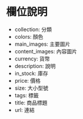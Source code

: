 # 欄位說明

- collection: 分類
- colors: 顏色
- main_images: 主要圖片
- content_images: 內容圖片
- currency: 貨幣
- description: 說明
- in_stock: 庫存
- price: 價格
- size: 大小型號
- tags: 標籤
- title: 商品標題
- url: 連結